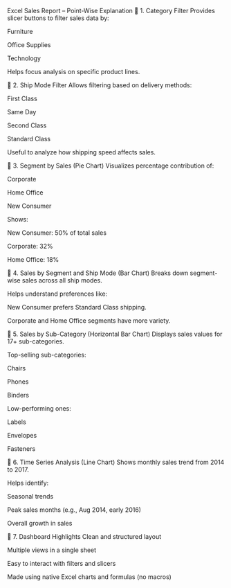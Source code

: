 Excel Sales Report – Point-Wise Explanation
🔹 1. Category Filter
Provides slicer buttons to filter sales data by:

Furniture

Office Supplies

Technology

Helps focus analysis on specific product lines.

🔹 2. Ship Mode Filter
Allows filtering based on delivery methods:

First Class

Same Day

Second Class

Standard Class

Useful to analyze how shipping speed affects sales.

🔹 3. Segment by Sales (Pie Chart)
Visualizes percentage contribution of:

Corporate

Home Office

New Consumer

Shows:

New Consumer: 50% of total sales

Corporate: 32%

Home Office: 18%

🔹 4. Sales by Segment and Ship Mode (Bar Chart)
Breaks down segment-wise sales across all ship modes.

Helps understand preferences like:

New Consumer prefers Standard Class shipping.

Corporate and Home Office segments have more variety.

🔹 5. Sales by Sub-Category (Horizontal Bar Chart)
Displays sales values for 17+ sub-categories.

Top-selling sub-categories:

Chairs

Phones

Binders

Low-performing ones:

Labels

Envelopes

Fasteners

🔹 6. Time Series Analysis (Line Chart)
Shows monthly sales trend from 2014 to 2017.

Helps identify:

Seasonal trends

Peak sales months (e.g., Aug 2014, early 2016)

Overall growth in sales

🔹 7. Dashboard Highlights
Clean and structured layout

Multiple views in a single sheet

Easy to interact with filters and slicers

Made using native Excel charts and formulas (no macros)

